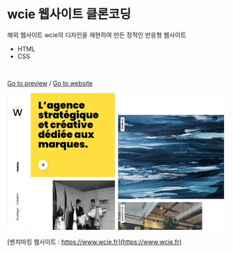 # wcie 웹사이트 클론코딩

해외 웹사이트 wcie의 디자인을 재현하여 만든 정적인 반응형 웹사이트
- HTML
- CSS

<br>

<span>[Go to preview](https://www.notion.so/Preview-Wcie-a1743a7386bb4ddbbc5ee2a9bc9fa049)</span> / 
<span>[Go to website](http://wcie.s3-website.ap-northeast-2.amazonaws.com/)</span>

![Main Page Screenshot](/assets/image/screenshot.png)

[벤치마킹 웹사이트 : https://www.wcie.fr](https://www.wcie.fr)
